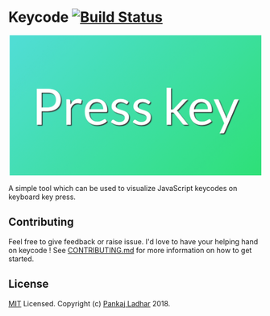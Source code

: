 # Keycode [![Build Status](https://travis-ci.org/pankajladhar/keycode.svg?branch=master)](https://travis-ci.org/pankajladhar/keycode)

![sample](https://github.com/pankajladhar/keycode/blob/master/demo.gif)

A simple tool which can be used to visualize JavaScript keycodes on keyboard key press.


## Contributing
Feel free to give feedback or raise issue. I'd love to have your helping hand on keycode ! See [CONTRIBUTING.md](https://github.com/pankajladhar/keycode/blob/master/CONTRIBUTING.md) for more information on how to get started.

## License
[MIT](https://github.com/pankajladhar/keycode/blob/master/LICENSE) Licensed. Copyright (c) [Pankaj Ladhar](mailto:ladharpankaj@gmail.com) 2018.

